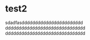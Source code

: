 # test2


sdadfasddddddddddddddddddddddd
dddddddddddddddddddddddddddddd
dddddddddddddddddddddddddddddd
